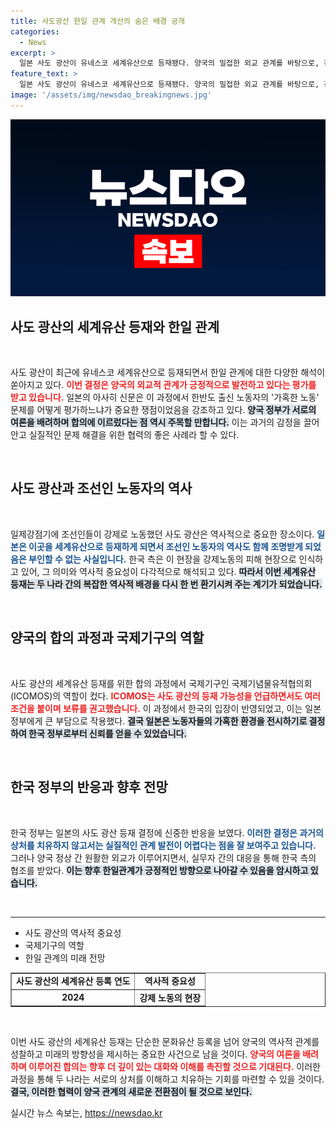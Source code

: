 ```yaml
---
title: 사도광산 한일 관계 개선의 숨은 배경 공개
categories:
  - News
excerpt: >
  일본 사도 광산이 유네스코 세계유산으로 등재됐다. 양국의 밀접한 외교 관계를 바탕으로, 강제 노동 해석에서의 대립을 피하며 한국 측 신뢰를 얻은 이 합의는 한일 관계의 새로운 전환점을 의미한다!
feature_text: >
  일본 사도 광산이 유네스코 세계유산으로 등재됐다. 양국의 밀접한 외교 관계를 바탕으로, 강제 노동 해석에서의 대립을 피하며 한국 측 신뢰를 얻은 이 합의는 한일 관계의 새로운 전환점을 의미한다!
image: '/assets/img/newsdao_breakingnews.jpg'
---
```


<p><img src="/assets/img/newsdao_breakingnews.jpg" alt="pcversion 속보" /></p>

<h2 data-ke-size="size26">사도 광산의 세계유산 등재와 한일 관계</h2>

<p data-ke-size="size16">&nbsp;</p>

<p>사도 광산이 최근에 유네스코 세계유산으로 등재되면서 한일 관계에 대한 다양한 해석이 쏟아지고 있다. <b><span style="color: #ee2323;">이번 결정은 양국의 외교적 관계가 긍정적으로 발전하고 있다는 평가를 받고 있습니다.</span></b> 일본의 아사히 신문은 이 과정에서 한반도 출신 노동자의 &#39;가혹한 노동&#39; 문제를 어떻게 평가하느냐가 중요한 쟁점이었음을 강조하고 있다. <b><span style="background-color: #21538527;">양국 정부가 서로의 여론을 배려하며 합의에 이르렀다는 점 역시 주목할 만합니다.</span></b> 이는 과거의 감정을 끌어안고 실질적인 문제 해결을 위한 협력의 좋은 사례라 할 수 있다. </p>

<p data-ke-size="size16">&nbsp;</p>

<h2 data-ke-size="size26">사도 광산과 조선인 노동자의 역사</h2>

<p data-ke-size="size16">&nbsp;</p>

<p>일제강점기에 조선인들이 강제로 노동했던 사도 광산은 역사적으로 중요한 장소이다. <b><span style="color: #1a5490;">일본은 이곳을 세계유산으로 등재하게 되면서 조선인 노동자의 역사도 함께 조명받게 되었음은 부인할 수 없는 사실입니다.</span></b> 한국 측은 이 현장을 강제노동의 피해 현장으로 인식하고 있어, 그 의미와 역사적 중요성이 다각적으로 해석되고 있다. <b><span style="background-color: #21538527;">따라서 이번 세계유산 등재는 두 나라 간의 복잡한 역사적 배경을 다시 한 번 환기시켜 주는 계기가 되었습니다.</span></b></p>

<p data-ke-size="size16">&nbsp;</p>

<h2 data-ke-size="size26">양국의 합의 과정과 국제기구의 역할</h2>

<p data-ke-size="size16">&nbsp;</p>

<p>사도 광산의 세계유산 등재를 위한 합의 과정에서 국제기구인 국제기념물유적협의회(ICOMOS)의 역할이 컸다. <b><span style="color: #ee2323;">ICOMOS는 사도 광산의 등재 가능성을 언급하면서도 여러 조건을 붙이며 보류를 권고했습니다.</span></b> 이 과정에서 한국의 입장이 반영되었고, 이는 일본 정부에게 큰 부담으로 작용했다. <b><span style="background-color: #21538527;">결국 일본은 노동자들의 가혹한 환경을 전시하기로 결정하여 한국 정부로부터 신뢰를 얻을 수 있었습니다.</span></b></p>

<p data-ke-size="size16">&nbsp;</p>

<h2 data-ke-size="size26">한국 정부의 반응과 향후 전망</h2>

<p data-ke-size="size16">&nbsp;</p>

<p>한국 정부는 일본의 사도 광산 등재 결정에 신중한 반응을 보였다. <b><span style="color: #1a5490;">이러한 결정은 과거의 상처를 치유하지 않고서는 실질적인 관계 발전이 어렵다는 점을 잘 보여주고 있습니다.</span></b> 그러나 양국 정상 간 원활한 외교가 이루어지면서, 실무자 간의 대응을 통해 한국 측의 협조를 받았다. <b><span style="background-color: #21538527;">이는 향후 한일관계가 긍정적인 방향으로 나아갈 수 있음을 암시하고 있습니다.</span></b></p>

<p data-ke-size="size16">&nbsp;</p>

<hr>

<ul>
  <li>사도 광산의 역사적 중요성</li>
  <li>국제기구의 역할</li>
  <li>한일 관계의 미래 전망</li>
</ul>

<table cellspacing="0" cellpadding="5" width="100%" border="1">
  <tr>
    <td style="text-align: center; height: 17px;"><b>사도 광산의 세계유산 등록 연도</b></td>
    <td style="text-align: center; height: 17px;"><b>역사적 중요성</b></td>
  </tr>
  <tr>
    <td style="text-align: center; height: 17px;"><b>2024</b></td>
    <td style="text-align: center; height: 17px;"><b>강제 노동의 현장</b></td>
  </tr>
</table>

<p data-ke-size="size16">&nbsp;</p>

<p>이번 사도 광산의 세계유산 등재는 단순한 문화유산 등록을 넘어 양국의 역사적 관계를 성찰하고 미래의 방향성을 제시하는 중요한 사건으로 남을 것이다. <b><span style="color: #ee2323;">양국의 여론을 배려하며 이루어진 합의는 향후 더 깊이 있는 대화와 이해를 촉진할 것으로 기대된다.</span></b> 이러한 과정을 통해 두 나라는 서로의 상처를 이해하고 치유하는 기회를 마련할 수 있을 것이다. <b><span style="background-color: #21538527;">결국, 이러한 협력이 양국 관계의 새로운 전환점이 될 것으로 보인다.</span></b></p>
실시간 뉴스 속보는, <a href="https://newsdao.kr" rel="dofollow">https://newsdao.kr</a>


